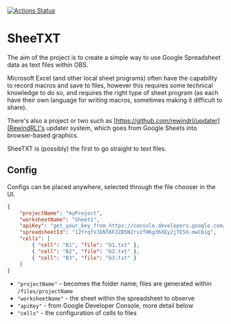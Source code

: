 [![Actions Status](https://github.com/GrandyB/SheeTXT/workflows/run_tests/badge.svg)](https://github.com/GrandyB/SheeTXT/actions)

# SheeTXT

The aim of the project is to create a simple way to use Google Spreadsheet data as text files within OBS.

Microsoft Excel (and other local sheet programs) often have the capability to record macros and save to files, however this requires some technical knowledge to do so, and requires the right type of sheet program  (as each have their own language for writing macros, sometimes making it difficult to share).

There's also a project or two such as [https://github.com/rewindrl/updater](RewindRL)'s updater system, which goes from Google Sheets into browser-based graphics.

SheeTXT is (possibly) the first to go straight to text files.

## Config

Configs can be placed anywhere, selected through the file chooser in the UI.

```json
{
	"projectName": "myProject",
	"worksheetName": "Sheet1",
	"apiKey": "get_your_key_from_https://console.developers.google.com/",
	"spreadsheetId": "12YrqfVJENT6FJZB5NZrv2fHKg36XEy2jTE5X-mwC61g",
	"cells": [
		{ "cell": "B1", "file": "b1.txt" },
		{ "cell": "B2", "file": "b2.txt" },
		{ "cell": "B3", "file": "b3.txt" }
	]
}
```

- `"projectName"` - becomes the folder name; files are generated within `/files/projectName`
- `"worksheetName"` - the sheet within the spreadsheet to observe
- `"apiKey"` - from Google Developer Console, more detail below
- `"cells"` - the configuration of cells to files